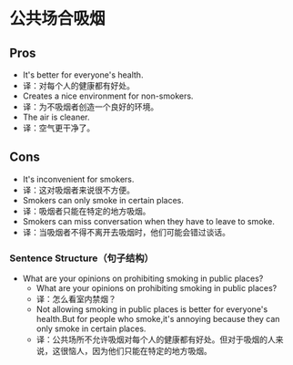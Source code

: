 # 公共场合吸烟

## Pros

- It's better for everyone's health.
- 译：对每个人的健康都有好处。
- Creates a nice environment for non-smokers.
- 译：为不吸烟者创造一个良好的环境。
- The air is cleaner.
- 译：空气更干净了。

## Cons

- It's inconvenient for smokers.
- 译：这对吸烟者来说很不方便。
- Smokers can only smoke in certain places.
- 译：吸烟者只能在特定的地方吸烟。
- Smokers can miss conversation when they have to leave to smoke.
- 译：当吸烟者不得不离开去吸烟时，他们可能会错过谈话。

### Sentence Structure（句子结构）

- What are your opinions on prohibiting smoking in public places?
  - What are your opinions on prohibiting smoking in public places?
  - 译：怎么看室内禁烟？
  - Not allowing smoking in public places is better for everyone's health.But for people who smoke,it's annoying because they can only smoke in certain places.
  - 译：公共场所不允许吸烟对每个人的健康都有好处。但对于吸烟的人来说，这很恼人，因为他们只能在特定的地方吸烟。
